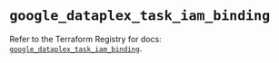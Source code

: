 # `google_dataplex_task_iam_binding`

Refer to the Terraform Registry for docs: [`google_dataplex_task_iam_binding`](https://registry.terraform.io/providers/hashicorp/google/5.14.0/docs/resources/dataplex_task_iam_binding).

